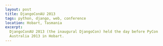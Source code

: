 ```yaml
---
layout: post
title: DjangoConAU 2013
tags: python, django, web, conference
location: Hobart, Tasmania
excerpt: 
  DjangoConAU 2013 (the inaugural DjangoCon) held the day before PyCon
  Australia 2013 in Hobart.
---
```

